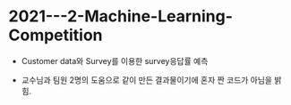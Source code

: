 # 2021---2-Machine-Learning-Competition
- Customer data와 Survey를 이용한 survey응답률 예측

- 교수님과 팀원 2명의 도움으로 같이 만든 결과물이기에 혼자 짠 코드가 아님을 밝힘.
